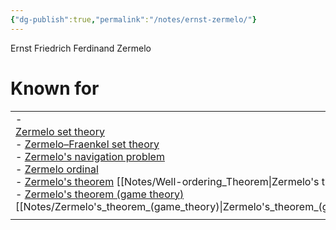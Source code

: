 ```yaml
---
{"dg-publish":true,"permalink":"/notes/ernst-zermelo/"}
---
```



Ernst Friedrich Ferdinand Zermelo

# Known for
|                                                                                                                                                                                                                                                                                                                                                                                                                                                                                                                                                                                                                                                                                                                                                                                                        |
| ------------------------------------------------------------------------------------------------------------------------------------------------------------------------------------------------------------------------------------------------------------------------------------------------------------------------------------------------------------------------------------------------------------------------------------------------------------------------------------------------------------------------------------------------------------------------------------------------------------------------------------------------------------------------------------------------------------------------------------------------------------------------------------------------------ |
| - [  <br>    Zermelo set theory](https://en.wikipedia.org/wiki/Zermelo_set_theory "Zermelo set theory")<br>- [Zermelo–Fraenkel set theory](https://en.wikipedia.org/wiki/Zermelo%E2%80%93Fraenkel_set_theory "Zermelo–Fraenkel set theory")<br>- [Zermelo's navigation problem](https://en.wikipedia.org/wiki/Zermelo%27s_navigation_problem "Zermelo's navigation problem")<br>- [Zermelo ordinal](https://en.wikipedia.org/wiki/Zermelo_ordinal "Zermelo ordinal")<br>- [Zermelo's theorem](https://en.wikipedia.org/wiki/Well-ordering_theorem "Well-ordering theorem") [[Notes/Well-ordering_Theorem\|Zermelo's theorem]] <br>- [Zermelo's theorem (game theory)](https://en.wikipedia.org/wiki/Zermelo%27s_theorem_(game_theory) "Zermelo's theorem (game theory)") [[Notes/Zermelo's_theorem_(game_theory)\|Zermelo's_theorem_(game_theory)]] |
|                                                                                                                                                                                                                                                                                                                                                                                                                                                                                                                                                                                                                                                                                                                                                                                                        |

